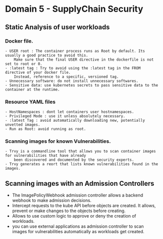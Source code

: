 # Domain 5 - SupplyChain Security


## Static Analysis of user workloads 
   ### Docker file.
    - USER root : The container process runs as Root by default. Its usually a good practice to avoid this. 
        Make sure that the final USER directive in the dockerfile is not set to root or 0.
    - :latest tag : Try to avoid using the :latest tag in the FROM directive of your docker file. 
        Instead, reference to a specific, versioned tag.
    - Unnecessary software: do not install unnecessary softwares.
    - Sensitive data: use kubernetes secrets to pass sensitive data to the container at the runtime.

   ### Resource YAML files
    - HostNamespaces : dont let containers user hostnamespaces.
    - Privileged Mode : use it unless absolutely necessary.
    - :latest Tag : avoid automatically downloading new, potentially unvetted images.
    - Run as Root: avoid running as root.

   ### Scanning images for known Vulnerabilities.
    - Trvy is a commandline tool that allows you to scan container images for vulnerabilities that have already
        been discovered and documented by the security experts.
    - Trvy generates a reort that lists known vulnerabilities found in the images.

## Scanning images with an Admission Controllers

   - The ImagePolicyWebhook admission controller allows a backend webhook to make admission decisions.
   - Intercept requests to the kube API before objects are created. It allows, prevent or make changes to the objects before creating.
   - Allows to use custom logic to approve or deny the creation of workloads.
   - you can use external applications as admission controller to scan images for vulnerabilities automatically as workloads get created.
